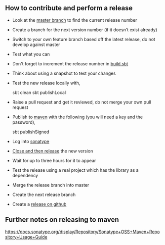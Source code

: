 ## How to contribute and perform a release

* Look at the [master branch](https://github.com/guardian/fastly-api-client/tree/master) to find the current release number
* Create a branch for the next version number (if it doesn’t exist already)
* Switch to your own feature branch based off the latest release, do not develop against master
* Test what you can
* Don't forget to increment the release number in [build.sbt](https://github.com/guardian/fastly-api-client/blob/master/build.sbt)
* Think about using a snapshot to test your changes
* Test the new release locally with,

    sbt clean
    sbt publishLocal

* Raise a pull request and get it reviewed, do not merge your own pull request
* Publish to [maven](http://search.maven.org/#browse|948553587) with the following (you will need a key and the password),

    sbt publishSigned

* Log into [sonatype](https://oss.sonatype.org/index.html)
* [Close and then release](https://docs.sonatype.org/display/Repository/Sonatype+OSS+Maven+Repository+Usage+Guide#SonatypeOSSMavenRepositoryUsageGuide-8a.ReleaseIt) the new version
* Wait for up to three hours for it to appear
* Test the release using a real project which has the library as a dependency
* Merge the release branch into master
* Create the next release branch
* Create a [release on github](https://github.com/guardian/fastly-api-client/releases)

## Further notes on releasing to maven
https://docs.sonatype.org/display/Repository/Sonatype+OSS+Maven+Repository+Usage+Guide

